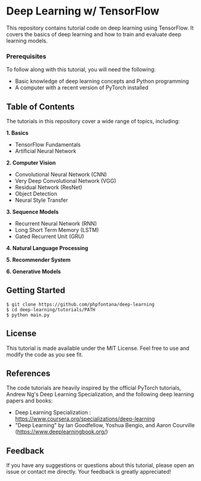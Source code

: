 # Deep Learning w/ TensorFlow
This repository contains tutorial code on deep learning using TensorFlow. It covers the basics of deep learning and how to train and evaluate deep learning models.

### Prerequisites

To follow along with this tutorial, you will need the following:

- Basic knowledge of deep learning concepts and Python programming
- A computer with a recent version of PyTorch installed


## Table of Contents
The tutorials in this repository cover a wide range of topics, including:

**1. Basics**
- TensorFlow Fundamentals
- Artificial Neural Network

**2. Computer Vision**
- Convolutional Neural Network (CNN)
- Very Deep Convolutional Network (VGG)
- Residual Network (ResNet)
- Object Detection
- Neural Style Transfer

**3. Sequence Models**
- Recurrent Neural Network (RNN)
- Long Short Term Memory (LSTM)
- Gated Recurrent Unit (GRU)

**4. Natural Language Processing**

**5. Recommender System**

**6. Generative Models**

## Getting Started

```
$ git clone https://github.com/phpfontana/deep-learning
$ cd deep-learning/tutorials/PATH
$ python main.py
```

## License

This tutorial is made available under the MIT License. Feel free to use and modify the code as you see fit.

## References

The code tutorials are heavily inspired by the official PyTorch tutorials, Andrew Ng's Deep Learning Specialization, and the following deep learning papers and books:
- Deep Learning Specialization : https://www.coursera.org/specializations/deep-learning
- "Deep Learning" by Ian Goodfellow, Yoshua Bengio, and Aaron Courville (https://www.deeplearningbook.org/)

## Feedback

If you have any suggestions or questions about this tutorial, please open an issue or contact me directly. Your feedback is greatly appreciated!
